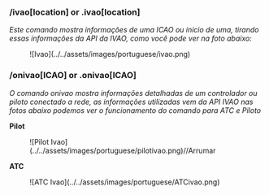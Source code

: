 ### /ivao[location] or .ivao[location]

*Este comando mostra informações de uma ICAO ou início de uma, tirando essas informações da API da IVAO, como você pode ver na foto abaixo:*
<figure markdown>
![Ivao](../../assets/images/portuguese/ivao.png)
</figure>

### /onivao[ICAO] or .onivao[ICAO]

*O comando onivao mostra informações detalhadas de um controlador ou piloto conectado a rede, as informações utilizadas vem da API IVAO nas fotos abaixo podemos ver o funcionamento do comando para ATC e Piloto*

**Pilot**
<figure markdown>
![Pilot Ivao](../../assets/images/portuguese/pilotivao.png)//Arrumar
</figure>


**ATC**
<figure markdown>
![ATC Ivao](../../assets/images/portuguese/ATCivao.png)
</figure>